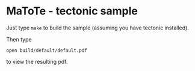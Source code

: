 # MaToTe - tectonic sample

Just type `make` to build the sample (assuming you have tectonic installed).

Then type

    open build/default/default.pdf

to view the resulting pdf. 